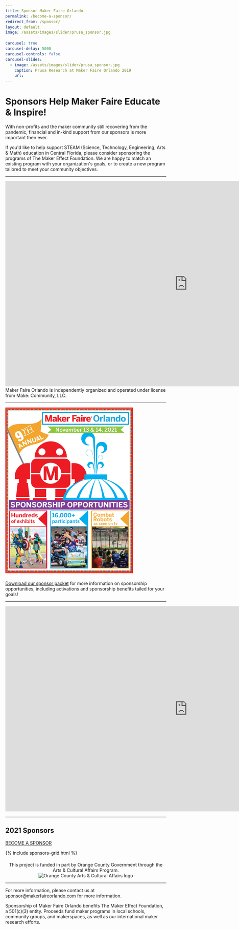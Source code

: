 ```yaml
---
title: Sponsor Maker Faire Orlando
permalink: /become-a-sponsor/
redirect_from: /sponsor/
layout: default
image: /assets/images/slider/prusa_sponsor.jpg

carousel: true
carousel-delay: 5000
carousel-controls: false
carousel-slides:
  - image: /assets/images/slider/prusa_sponsor.jpg
    caption: Prusa Research at Maker Faire Orlando 2019
    url:
---
```


# Sponsors Help Maker Faire Educate & Inspire!


With non-profits and the maker community still recovering from the pandemic, financial and in-kind support from our sponsors is more important then ever.

If you'd like to help support STEAM (Science, Technology, Engineering, Arts & Math) education in Central Florida, please consider sponsoring the programs of The Maker Effect Foundation. We are happy to match an existing program with your organization's goals, or to create a new program tailored to meet your community objectives.

---
<iframe width="1140" height="641" src="https://www.youtube.com/embed/Ze2G149b4Jk" title="YouTube video player" frameborder="0" allow="accelerometer; autoplay; clipboard-write; encrypted-media; gyroscope; picture-in-picture" allowfullscreen></iframe>
Maker Faire Orlando is independently organized and operated under license from Make: Community, LLC.

---

<div style="margin-bottom:20px"><a href="/assets/pdf/MFO-Sponsor-2021-v4.pdf"><img src="/assets/images/MFO-Sponsor-2021-Cover.jpg" width="400px"></a></div>
<div><a href="/assets/pdf/MFO-Sponsor-2021-v4.pdf">Download our sponsor packet</a> for more information on sponsorship opportunities, including activations and sponsorship benefits tailed for your goals!</div>

---
<iframe width="1140" height="641" src="https://www.youtube.com/embed/g6SkFhdnwmU" title="YouTube video player" frameborder="0" allow="accelerometer; autoplay; clipboard-write; encrypted-media; gyroscope; picture-in-picture" allowfullscreen></iframe>

---


<div class="container sponsors-landing">

  <div class="row padbottom">
    <div class="col-xs-12">
      <h2 class="pull-left">2021 Sponsors</h2>
      <a class="sponsors-btn-top" href="/become-a-sponsor/">BECOME A SPONSOR</a>
    </div>
  </div>


  {% include sponsors-grid.html %}

  <div class="row spnosors-row">
    <p style="margin-top: 20px;text-align: center">This project is funded in part by Orange County Government through the Arts &amp; Cultural Affairs Program.<br>
    <img class="alignnone size-full wp-image-25608" src="{{ 'assets/images/site-branding/leaper_150x150.jpg' | relative_url }}" alt="Orange County Arts & Cultural Affairs logo" width="150" height="150">
    </p>
  </div>

</div>

---
For more information, please contact us at <sponsor@makerfaireorlando.com>  for more information.

Sponsorship of Maker Faire Orlando benefits The Maker Effect Foundation, a 501(c)(3) entity. Proceeds fund maker programs in local schools, community groups, and makerspaces, as well as our international maker research efforts.
